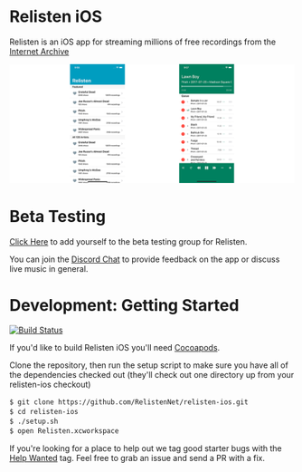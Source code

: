 # Relisten iOS

Relisten is an iOS app for streaming millions of free recordings from the [Internet Archive](https://archive.org/details/audio)

![Relisten Main Screen](Assets/readme-banner.png)

# Beta Testing

[Click Here](https://beta.relisten.live/) to add yourself to the beta testing group for Relisten.

You can join the [Discord Chat](https://discord.gg/u8v4The) to provide feedback on the app or discuss live music in general.

# Development: Getting Started

[![Build Status](https://travis-ci.org/RelistenNet/relisten-ios.svg?branch=master)](https://travis-ci.org/RelistenNet/relisten-ios)

If you'd like to build Relisten iOS you'll need [Cocoapods](http://cocoapods.org). 

Clone the repository, then run the setup script to make sure you have all of the dependencies checked out (they'll check out one directory up from your relisten-ios checkout)

```bash
$ git clone https://github.com/RelistenNet/relisten-ios.git
$ cd relisten-ios
$ ./setup.sh
$ open Relisten.xcworkspace
```

If you're looking for a place to help out we tag good starter bugs with the [Help Wanted](https://github.com/RelistenNet/relisten-ios/issues?q=is%3Aissue+is%3Aopen+label%3A%22help+wanted%22) tag. Feel free to grab an issue and send a PR with a fix.
